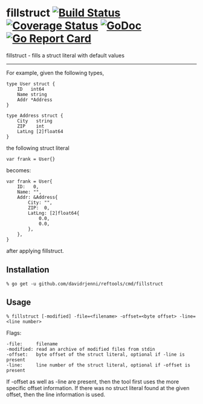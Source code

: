 # fillstruct [![Build Status](https://travis-ci.org/davidrjenni/reftools.svg?branch=master)](https://travis-ci.org/davidrjenni/reftools) [![Coverage Status](https://coveralls.io/repos/github/davidrjenni/reftools/badge.svg)](https://coveralls.io/github/davidrjenni/reftools) [![GoDoc](https://godoc.org/github.com/davidrjenni/reftools?status.svg)](https://godoc.org/github.com/davidrjenni/reftools/cmd/fillstruct) [![Go Report Card](https://goreportcard.com/badge/github.com/davidrjenni/reftools)](https://goreportcard.com/report/github.com/davidrjenni/reftools)

fillstruct - fills a struct literal with default values

---

For example, given the following types,
```
type User struct {
	ID   int64
	Name string
	Addr *Address
}

type Address struct {
	City   string
	ZIP    int
	LatLng [2]float64
}
```
the following struct literal
```
var frank = User{}
```
becomes:
```
var frank = User{
	ID:   0,
	Name: "",
	Addr: &Address{
		City: "",
		ZIP:  0,
		LatLng: [2]float64{
			0.0,
			0.0,
		},
	},
}
```
after applying fillstruct.

## Installation

```
% go get -u github.com/davidrjenni/reftools/cmd/fillstruct
```

## Usage

```
% fillstruct [-modified] -file=<filename> -offset=<byte offset> -line=<line number>
```

Flags:

	-file:     filename
	-modified: read an archive of modified files from stdin
	-offset:   byte offset of the struct literal, optional if -line is present
	-line:     line number of the struct literal, optional if -offset is present

If -offset as well as -line are present, then the tool first uses the
more specific offset information. If there was no struct literal found
at the given offset, then the line information is used.
